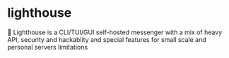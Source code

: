 # lighthouse
💌 Lighthouse is a CLI/TUI/GUI self-hosted messenger with a mix of heavy API, security and hackablity and special features for small scale and personal servers limitations
